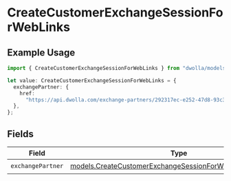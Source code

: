 # CreateCustomerExchangeSessionForWebLinks

## Example Usage

```typescript
import { CreateCustomerExchangeSessionForWebLinks } from "dwolla/models";

let value: CreateCustomerExchangeSessionForWebLinks = {
  exchangePartner: {
    href:
      "https://api.dwolla.com/exchange-partners/292317ec-e252-47d8-93c3-2d128e037aa4",
  },
};
```

## Fields

| Field                                                                                                                        | Type                                                                                                                         | Required                                                                                                                     | Description                                                                                                                  |
| ---------------------------------------------------------------------------------------------------------------------------- | ---------------------------------------------------------------------------------------------------------------------------- | ---------------------------------------------------------------------------------------------------------------------------- | ---------------------------------------------------------------------------------------------------------------------------- |
| `exchangePartner`                                                                                                            | [models.CreateCustomerExchangeSessionForWebExchangePartner](../models/createcustomerexchangesessionforwebexchangepartner.md) | :heavy_check_mark:                                                                                                           | N/A                                                                                                                          |